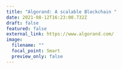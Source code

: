 ```yaml
---
title: "Algorand: A scalable Blockchain "
date: 2021-08-12T16:23:00.732Z
draft: false
featured: false
external_link: https://www.algorand.com/
image:
  filename: ""
  focal_point: Smart
  preview_only: false
---
```

